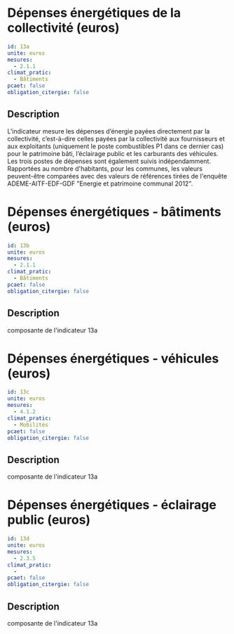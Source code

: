 # Dépenses énergétiques de la collectivité (euros)
```yaml
id: 13a
unite: euros
mesures:
  - 2.1.1
climat_pratic:
  - Bâtiments
pcaet: false
obligation_citergie: false
```
## Description
L'indicateur mesure les dépenses d’énergie payées directement par la collectivité, c’est-à-dire celles payées par la collectivité aux fournisseurs et aux exploitants (uniquement le poste combustibles P1 dans ce dernier cas) pour le patrimoine bâti, l’éclairage public et les carburants des véhicules. Les trois postes de dépenses sont également suivis indépendamment. Rapportées au nombre d'habitants, pour les communes, les valeurs peuvent-être comparées avec des valeurs de références  tirées de l'enquête ADEME-AITF-EDF-GDF "Energie et patrimoine communal 2012".



# Dépenses  énergétiques - bâtiments (euros)
```yaml
id: 13b
unite: euros
mesures:
  - 2.1.1
climat_pratic:
  - Bâtiments
pcaet: false
obligation_citergie: false
```
## Description
composante de l'indicateur 13a



# Dépenses énergétiques - véhicules (euros)
```yaml
id: 13c
unite: euros
mesures:
  - 4.1.2
climat_pratic:
  - Mobilités
pcaet: false
obligation_citergie: false
```
## Description
composante de l'indicateur 13a



# Dépenses énergétiques - éclairage public  (euros)
```yaml
id: 13d
unite: euros
mesures:
  - 2.3.5
climat_pratic:
  - 
pcaet: false
obligation_citergie: false
```
## Description
composante de l'indicateur 13a



